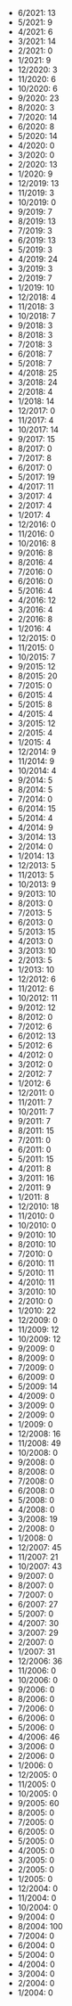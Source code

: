 *  6/2021: 13
*  5/2021: 9
*  4/2021: 6
*  3/2021: 14
*  2/2021: 0
*  1/2021: 9
*  12/2020: 3
*  11/2020: 6
*  10/2020: 6
*  9/2020: 23
*  8/2020: 3
*  7/2020: 14
*  6/2020: 8
*  5/2020: 14
*  4/2020: 0
*  3/2020: 0
*  2/2020: 13
*  1/2020: 9
*  12/2019: 13
*  11/2019: 3
*  10/2019: 0
*  9/2019: 7
*  8/2019: 13
*  7/2019: 3
*  6/2019: 13
*  5/2019: 3
*  4/2019: 24
*  3/2019: 3
*  2/2019: 7
*  1/2019: 10
*  12/2018: 4
*  11/2018: 3
*  10/2018: 7
*  9/2018: 3
*  8/2018: 3
*  7/2018: 3
*  6/2018: 7
*  5/2018: 7
*  4/2018: 25
*  3/2018: 24
*  2/2018: 4
*  1/2018: 14
*  12/2017: 0
*  11/2017: 4
*  10/2017: 14
*  9/2017: 15
*  8/2017: 0
*  7/2017: 8
*  6/2017: 0
*  5/2017: 19
*  4/2017: 11
*  3/2017: 4
*  2/2017: 4
*  1/2017: 4
*  12/2016: 0
*  11/2016: 0
*  10/2016: 8
*  9/2016: 8
*  8/2016: 4
*  7/2016: 0
*  6/2016: 0
*  5/2016: 4
*  4/2016: 12
*  3/2016: 4
*  2/2016: 8
*  1/2016: 4
*  12/2015: 0
*  11/2015: 0
*  10/2015: 7
*  9/2015: 12
*  8/2015: 20
*  7/2015: 0
*  6/2015: 4
*  5/2015: 8
*  4/2015: 4
*  3/2015: 12
*  2/2015: 4
*  1/2015: 4
*  12/2014: 9
*  11/2014: 9
*  10/2014: 4
*  9/2014: 5
*  8/2014: 5
*  7/2014: 0
*  6/2014: 15
*  5/2014: 4
*  4/2014: 9
*  3/2014: 13
*  2/2014: 0
*  1/2014: 13
*  12/2013: 5
*  11/2013: 5
*  10/2013: 9
*  9/2013: 10
*  8/2013: 0
*  7/2013: 5
*  6/2013: 0
*  5/2013: 15
*  4/2013: 0
*  3/2013: 10
*  2/2013: 5
*  1/2013: 10
*  12/2012: 6
*  11/2012: 6
*  10/2012: 11
*  9/2012: 12
*  8/2012: 0
*  7/2012: 6
*  6/2012: 13
*  5/2012: 6
*  4/2012: 0
*  3/2012: 0
*  2/2012: 7
*  1/2012: 6
*  12/2011: 0
*  11/2011: 7
*  10/2011: 7
*  9/2011: 7
*  8/2011: 15
*  7/2011: 0
*  6/2011: 0
*  5/2011: 15
*  4/2011: 8
*  3/2011: 16
*  2/2011: 9
*  1/2011: 8
*  12/2010: 18
*  11/2010: 0
*  10/2010: 0
*  9/2010: 10
*  8/2010: 10
*  7/2010: 0
*  6/2010: 11
*  5/2010: 11
*  4/2010: 11
*  3/2010: 10
*  2/2010: 0
*  1/2010: 22
*  12/2009: 0
*  11/2009: 12
*  10/2009: 12
*  9/2009: 0
*  8/2009: 0
*  7/2009: 0
*  6/2009: 0
*  5/2009: 14
*  4/2009: 0
*  3/2009: 0
*  2/2009: 0
*  1/2009: 0
*  12/2008: 16
*  11/2008: 49
*  10/2008: 0
*  9/2008: 0
*  8/2008: 0
*  7/2008: 0
*  6/2008: 0
*  5/2008: 0
*  4/2008: 0
*  3/2008: 19
*  2/2008: 0
*  1/2008: 0
*  12/2007: 45
*  11/2007: 21
*  10/2007: 43
*  9/2007: 0
*  8/2007: 0
*  7/2007: 0
*  6/2007: 27
*  5/2007: 0
*  4/2007: 30
*  3/2007: 29
*  2/2007: 0
*  1/2007: 31
*  12/2006: 36
*  11/2006: 0
*  10/2006: 0
*  9/2006: 0
*  8/2006: 0
*  7/2006: 0
*  6/2006: 0
*  5/2006: 0
*  4/2006: 46
*  3/2006: 0
*  2/2006: 0
*  1/2006: 0
*  12/2005: 0
*  11/2005: 0
*  10/2005: 0
*  9/2005: 60
*  8/2005: 0
*  7/2005: 0
*  6/2005: 0
*  5/2005: 0
*  4/2005: 0
*  3/2005: 0
*  2/2005: 0
*  1/2005: 0
*  12/2004: 0
*  11/2004: 0
*  10/2004: 0
*  9/2004: 0
*  8/2004: 100
*  7/2004: 0
*  6/2004: 0
*  5/2004: 0
*  4/2004: 0
*  3/2004: 0
*  2/2004: 0
*  1/2004: 0